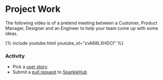# Project Work

The following video is of a pretend meeting between a Customer,
Product Manager, Designer and an Engineer to help your team come up with some ideas.

{% include youtube.html youtube_id="zvA68LXHDCI" %}

### Activity

* Pick a [user story][issues].
* Submit a [pull request][pr] to [SparkleHub][sparklehub]

[issues]: https://github.com/CodeChica/plus-plus/issues
[pr]: /plus-plus/guides/github.html#pull-requests
[sparklehub]: https://github.com/codechica/sparklehub-lite
